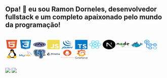 ## Opa! 👋 eu sou Ramon Dorneles, desenvolvedor fullstack e um completo apaixonado pelo mundo da programação!



<div style="display: inline_block"><br>
  <img align="center" alt="Ramon-HTML" height="30" width="40" src="https://raw.githubusercontent.com/devicons/devicon/master/icons/html5/html5-original.svg">
  <img align="center" alt="Ramon-CSS" height="30" width="40" src="https://raw.githubusercontent.com/devicons/devicon/master/icons/css3/css3-original.svg">
  <img align="center" alt="Ramon-PHP" height="30" width="40" src="https://raw.githubusercontent.com/devicons/devicon/master/icons/php/php-original.svg">
  <img align="center" alt="Ramon-Js" height="30" width="40" src="https://raw.githubusercontent.com/devicons/devicon/master/icons/javascript/javascript-plain.svg">
  <img align="center" alt="Ramon-Jquery" height="30" width="40" src="https://raw.githubusercontent.com/devicons/devicon/master/icons/jquery/jquery-plain-wordmark.svg">
  <img align="center" alt="Ramon-Ts" height="30" width="40" src="https://raw.githubusercontent.com/devicons/devicon/master/icons/typescript/typescript-plain.svg">
  <img align="center" alt="Ramon-React" height="30" width="40" src="https://raw.githubusercontent.com/devicons/devicon/master/icons/react/react-original.svg">
  <img align="center" alt="Ramon-NextJS" height="30" width="40" src="https://raw.githubusercontent.com/devicons/devicon/master/icons/nextjs/nextjs-original.svg">
  <img align="center" alt="Ramon-NodeJS" height="30" width="40" src="https://raw.githubusercontent.com/devicons/devicon/master/icons/nodejs/nodejs-original-wordmark.svg">
  <img align="center" alt="Ramon-Docker" height="30" width="40" src="https://raw.githubusercontent.com/devicons/devicon/master/icons/docker/docker-original.svg">
  <img align="center" alt="Ramon-GHActions" height="30" width="40" src="https://raw.githubusercontent.com/devicons/devicon/master/icons/githubactions/githubactions-original.svg">
  <img align="center" alt="Ramon-Linux" height="30" width="40" src="https://raw.githubusercontent.com/devicons/devicon/master/icons/linux/linux-original.svg">
  <img align="center" alt="Ramon-MySQL" height="30" width="40" src="https://raw.githubusercontent.com/devicons/devicon/master/icons/mysql/mysql-original-wordmark.svg">
  <img align="center" alt="Ramon-PostgreSQL" height="30" width="40" src="https://raw.githubusercontent.com/devicons/devicon/master/icons/postgresql/postgresql-original.svg">
  <img align="center" alt="Ramon-Prisma" height="30" width="40" src="https://raw.githubusercontent.com/devicons/devicon/master/icons/prisma/prisma-original-wordmark.svg">
  <img align="center" alt="Ramon-Prometheus" height="30" width="40" src="https://raw.githubusercontent.com/devicons/devicon/master/icons/prometheus/prometheus-plain-wordmark.svg">
  <img align="center" alt="Ramon-Grafana" height="30" width="40" src="https://raw.githubusercontent.com/devicons/devicon/master/icons/grafana/grafana-original-wordmark.svg">
</div>

  ##
 
<div> 
  <a href="https://instagram.com/rdorneless" target="_blank"><img src="https://img.shields.io/badge/-Instagram-%23E4405F?style=for-the-badge&logo=instagram&logoColor=white" target="_blank"></a>
  <a href = "mailto:dsramondev@gmail.com"><img src="https://img.shields.io/badge/-Gmail-%23333?style=for-the-badge&logo=gmail&logoColor=white" target="_blank"></a>
</div>
